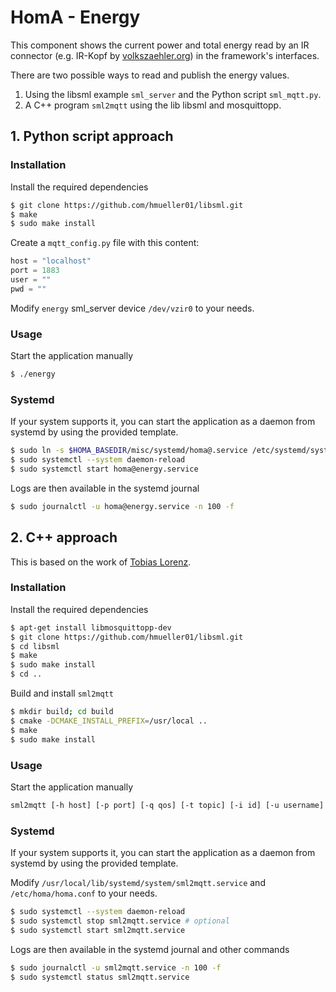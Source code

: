 # HomA - Energy
This component shows the current power and total energy read by an IR connector (e.g. IR-Kopf by [volkszaehler.org](http://wiki.volkszaehler.org/)) in the framework's interfaces.

There are two possible ways to read and publish the energy values.
1) Using the libsml example `sml_server` and the Python script `sml_mqtt.py`.
2) A C++ program `sml2mqtt` using the lib libsml and mosquittopp.

## 1. Python script approach

### Installation
Install the required dependencies
```bash
$ git clone https://github.com/hmueller01/libsml.git
$ make
$ sudo make install
```
Create a `mqtt_config.py` file with this content:
```python
host = "localhost"
port = 1883
user = ""
pwd = ""
```
Modify `energy` sml_server device `/dev/vzir0` to your needs.

### Usage
Start the application manually 
```bash
$ ./energy
```

### Systemd
If your system supports it, you can start the application as a daemon from systemd by using the provided template.
```bash
$ sudo ln -s $HOMA_BASEDIR/misc/systemd/homa@.service /etc/systemd/system/multi-user.target.wants/homa@energy.service
$ sudo systemctl --system daemon-reload
$ sudo systemctl start homa@energy.service
```

Logs are then available in the systemd journal 
```bash
$ sudo journalctl -u homa@energy.service -n 100 -f
```

## 2. C++ approach
This is based on the work of [Tobias Lorenz](https://bitbucket.org/tobylorenz/sml2mqtt/overview).

### Installation
Install the required dependencies
```bash
$ apt-get install libmosquittopp-dev
$ git clone https://github.com/hmueller01/libsml.git
$ cd libsml
$ make
$ sudo make install
$ cd ..
```
Build and install `sml2mqtt`
```bash
$ mkdir build; cd build
$ cmake -DCMAKE_INSTALL_PREFIX=/usr/local ..
$ make
$ sudo make install
```

### Usage
Start the application manually
```bash
sml2mqtt [-h host] [-p port] [-q qos] [-t topic] [-i id] [-u username] [-P password] [-d device] -v
```

### Systemd
If your system supports it, you can start the application as a daemon from systemd by using the provided template.

Modify `/usr/local/lib/systemd/system/sml2mqtt.service` and `/etc/homa/homa.conf` to your needs.
```bash
$ sudo systemctl --system daemon-reload
$ sudo systemctl stop sml2mqtt.service # optional
$ sudo systemctl start sml2mqtt.service
```

Logs are then available in the systemd journal and other commands
```bash
$ sudo journalctl -u sml2mqtt.service -n 100 -f
$ sudo systemctl status sml2mqtt.service
```
